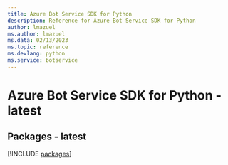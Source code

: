 ```yaml
---
title: Azure Bot Service SDK for Python
description: Reference for Azure Bot Service SDK for Python
author: lmazuel
ms.author: lmazuel
ms.data: 02/13/2023
ms.topic: reference
ms.devlang: python
ms.service: botservice
---
```

# Azure Bot Service SDK for Python - latest
## Packages - latest
[!INCLUDE [packages](bot-service-index.md)]